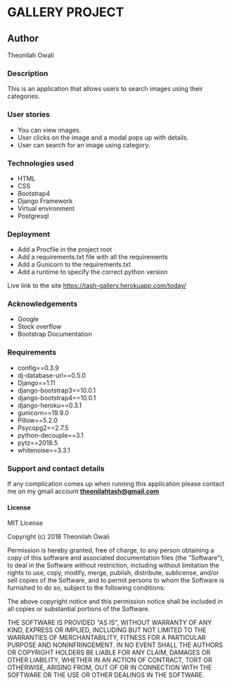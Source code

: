 # GALLERY PROJECT
## Author
Theonilah Owali
### Description
This is an application that allows users to search images using their categories.

### User stories
* You can view images.
* User clicks on the image and a modal pops up with details.
* User can search for an image using category.
### Technologies used
* HTML
* CSS
* Bootstrap4
* Django Framework
* Virtual environment
* Postgresql
### Deployment
* Add a Procfile in the project root
* Add a requirements.txt file with all the requirements
* Add a Gunicorn to the requirements.txt
* Add a runtime to specify the correct python version

Live link to the site https://tash-gallery.herokuapp.com/today/

### Acknowledgements
* Google
* Stock overflow
* Bootstrap Documentation

### Requirements
* config==0.3.9
* dj-database-url==0.5.0
* Django==1.11
* django-bootstrap3==10.0.1
* django-bootstrap4==10.0.1
* django-heroku==0.3.1
* gunicorn==19.9.0
* Pillow==5.2.0
* Psycopg2==2.7.5
* python-decouple==3.1
* pytz==2018.5
* whitenoise==3.3.1

### Support and contact details
If any complication comes up when running this application please contact me on my gmail account **theonilahtash@gmail.com**
#### License
MIT License

Copyright (c) 2018 Theonilah Owali

Permission is hereby granted, free of charge, to any person obtaining a copy of this software and associated documentation files (the "Software"), to deal in the Software without restriction, including without limitation the rights to use, copy, modify, merge, publish, distribute, sublicense, and/or sell copies of the Software, and to permit persons to whom the Software is furnished to do so, subject to the following conditions:

The above copyright notice and this permission notice shall be included in all copies or substantial portions of the Software.

THE SOFTWARE IS PROVIDED "AS IS", WITHOUT WARRANTY OF ANY KIND, EXPRESS OR IMPLIED, INCLUDING BUT NOT LIMITED TO THE WARRANTIES OF MERCHANTABILITY, FITNESS FOR A PARTICULAR PURPOSE AND NONINFRINGEMENT. IN NO EVENT SHALL THE AUTHORS OR COPYRIGHT HOLDERS BE LIABLE FOR ANY CLAIM, DAMAGES OR OTHER LIABILITY, WHETHER IN AN ACTION OF CONTRACT, TORT OR OTHERWISE, ARISING FROM, OUT OF OR IN CONNECTION WITH THE SOFTWARE OR THE USE OR OTHER DEALINGS IN THE SOFTWARE.
